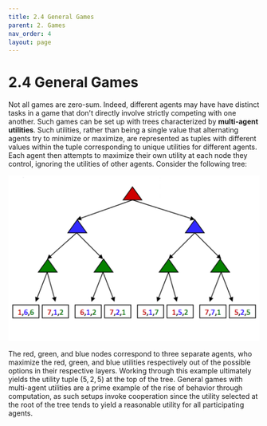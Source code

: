 ```yaml
---
title: 2.4 General Games
parent: 2. Games
nav_order: 4
layout: page
---
```


# 2.4 General Games

Not all games are zero-sum. Indeed, different agents may have have distinct tasks in a game that don't directly involve strictly competing with one another. Such games can be set up with trees characterized by **multi-agent utilities**. Such utilities, rather than being a single value that alternating agents try to minimize or maximize, are represented as tuples with different values within the tuple corresponding to unique utilities for different agents. Each agent then attempts to maximize their own utility at each node they control, ignoring the utilities of other agents. Consider the following tree:

![Multi-Agent Utility](../assets/images/multi-agent-utility.png)

The red, green, and blue nodes correspond to three separate agents, who maximize the red, green, and blue utilities respectively out of the possible options in their respective layers. Working through this example ultimately yields the utility tuple $(5, 2, 5)$ at the top of the tree. General games with multi-agent utilities are a prime example of the rise of behavior through computation, as such setups invoke cooperation since the utility selected at the root of the tree tends to yield a reasonable utility for all participating agents.